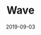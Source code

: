 ---
title: "Wave"
date: "2019-09-03"
description: "The obligatory noise displacement and Moiré pattern sketch. Still pretty proud of this one."
image: "./wave.png"
github: "https://github.com/DriesCruyskens/wave"
url: "waves-kappa.now.sh"
---